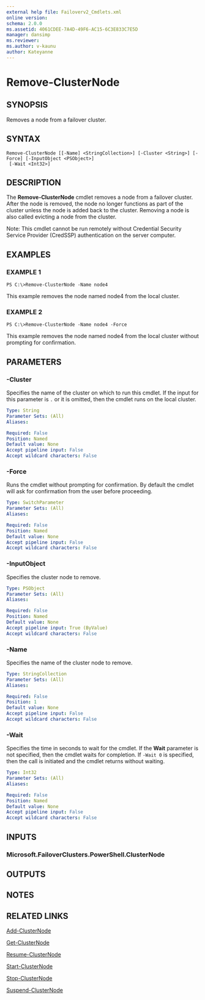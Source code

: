 ```yaml
---
external help file: Failoverv2_Cmdlets.xml
online version: 
schema: 2.0.0
ms.assetid: 4061CDEE-7A4D-49F6-AC15-6C3E833C7E5D
manager: dansimp
ms.reviewer:
ms.author: v-kaunu
author: Kateyanne
---
```


# Remove-ClusterNode

## SYNOPSIS
Removes a node from a failover cluster.

## SYNTAX

```
Remove-ClusterNode [[-Name] <StringCollection>] [-Cluster <String>] [-Force] [-InputObject <PSObject>]
 [-Wait <Int32>]
```

## DESCRIPTION
The **Remove-ClusterNode** cmdlet removes a node from a failover cluster.
After the node is removed, the node no longer functions as part of the cluster unless the node is added back to the cluster.
Removing a node is also called evicting a node from the cluster.

Note: This cmdlet cannot be run remotely without Credential Security Service Provider (CredSSP) authentication on the server computer.

## EXAMPLES

### EXAMPLE 1
```
PS C:\>Remove-ClusterNode -Name node4
```

This example removes the node named node4 from the local cluster.

### EXAMPLE 2
```
PS C:\>Remove-ClusterNode -Name node4 -Force
```

This example removes the node named node4 from the local cluster without prompting for confirmation.

## PARAMETERS

### -Cluster
Specifies the name of the cluster on which to run this cmdlet.
If the input for this parameter is `.` or it is omitted, then the cmdlet runs on the local cluster.

```yaml
Type: String
Parameter Sets: (All)
Aliases: 

Required: False
Position: Named
Default value: None
Accept pipeline input: False
Accept wildcard characters: False
```

### -Force
Runs the cmdlet without prompting for confirmation.
By default the cmdlet will ask for confirmation from the user before proceeding.

```yaml
Type: SwitchParameter
Parameter Sets: (All)
Aliases: 

Required: False
Position: Named
Default value: None
Accept pipeline input: False
Accept wildcard characters: False
```

### -InputObject
Specifies the cluster node to remove.

```yaml
Type: PSObject
Parameter Sets: (All)
Aliases: 

Required: False
Position: Named
Default value: None
Accept pipeline input: True (ByValue)
Accept wildcard characters: False
```

### -Name
Specifies the name of the cluster node to remove.

```yaml
Type: StringCollection
Parameter Sets: (All)
Aliases: 

Required: False
Position: 1
Default value: None
Accept pipeline input: False
Accept wildcard characters: False
```

### -Wait
Specifies the time in seconds to wait for the cmdlet.
If the **Wait** parameter is not specified, then the cmdlet waits for completion.
If `-Wait 0` is specified, then the call is initiated and the cmdlet returns without waiting.

```yaml
Type: Int32
Parameter Sets: (All)
Aliases: 

Required: False
Position: Named
Default value: None
Accept pipeline input: False
Accept wildcard characters: False
```

## INPUTS

### Microsoft.FailoverClusters.PowerShell.ClusterNode

## OUTPUTS

## NOTES

## RELATED LINKS

[Add-ClusterNode](./Add-ClusterNode.md)

[Get-ClusterNode](./Get-ClusterNode.md)

[Resume-ClusterNode](./Resume-ClusterNode.md)

[Start-ClusterNode](./Start-ClusterNode.md)

[Stop-ClusterNode](./Stop-ClusterNode.md)

[Suspend-ClusterNode](./Suspend-ClusterNode.md)


